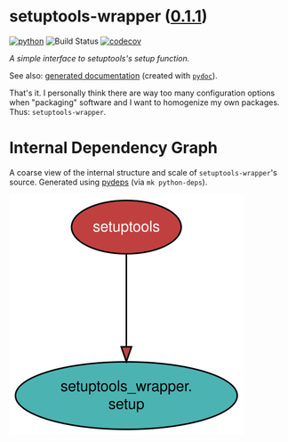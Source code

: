 <!--
    =====================================
    generator=datazen
    version=2.1.0
    hash=83be1d7da7f3467ef6677de2ce3ffee4
    =====================================
-->

# setuptools-wrapper ([0.1.1](https://pypi.org/project/setuptools-wrapper/))

[![python](https://img.shields.io/pypi/pyversions/setuptools-wrapper.svg)](https://pypi.org/project/setuptools-wrapper/)
![Build Status](https://github.com/vkottler/setuptools-wrapper/workflows/Python%20Package/badge.svg)
[![codecov](https://codecov.io/gh/vkottler/setuptools-wrapper/branch/master/graphs/badge.svg?branch=master)](https://codecov.io/github/vkottler/setuptools-wrapper)

*A simple interface to setuptools's setup function.*

See also: [generated documentation](https://vkottler.github.io/python/pydoc/setuptools_wrapper.html)
(created with [`pydoc`](https://docs.python.org/3/library/pydoc.html)).

That's it. I personally think there are way too many configuration options when
"packaging" software and I want to homogenize my own packages. Thus:
`setuptools-wrapper`.

# Internal Dependency Graph

A coarse view of the internal structure and scale of
`setuptools-wrapper`'s source.
Generated using [pydeps](https://github.com/thebjorn/pydeps) (via
`mk python-deps`).

![setuptools-wrapper's Dependency Graph](im/pydeps.svg)
